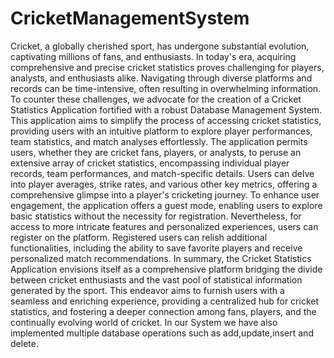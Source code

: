 # CricketManagementSystem 
Cricket, a globally cherished sport, has undergone substantial evolution, captivating millions of fans, and enthusiasts. In today's era, acquiring comprehensive and precise cricket statistics proves challenging for players, analysts, and enthusiasts alike. Navigating through diverse platforms and records can be time-intensive, often resulting in overwhelming information. To counter these challenges, we advocate for the creation of a Cricket Statistics Application fortified with a robust Database Management System. This application aims to simplify the process of accessing cricket statistics, providing users with an intuitive platform to explore player performances, team statistics, and match analyses effortlessly. The application permits users, whether they are cricket fans, players, or analysts, to peruse an extensive array of cricket statistics, encompassing individual player records, team performances, and match-specific details. Users can delve into player averages, strike rates, and various other key metrics, offering a comprehensive glimpse into a player's cricketing journey. To enhance user engagement, the application offers a guest mode, enabling users to explore basic statistics without the necessity for registration. Nevertheless, for access to more intricate features and personalized experiences, users can register on the platform. Registered users can relish additional functionalities, including the ability to save favorite players and receive personalized match recommendations. In summary, the Cricket Statistics Application envisions itself as a comprehensive platform bridging the divide between cricket enthusiasts and the vast pool of statistical information generated by the sport. This endeavor aims to furnish users with a seamless and enriching experience, providing a centralized hub for cricket statistics, and fostering a deeper connection among fans, players, and the continually evolving world of cricket. In our System we have also implemented multiple database operations such as add,update,insert and delete.  
